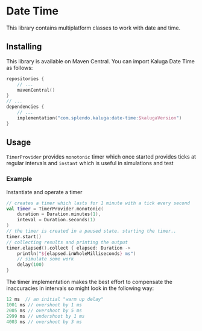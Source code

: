 # Date Time

This library contains multiplatform classes to work with date and time.

## Installing
This library is available on Maven Central. You can import Kaluga Date Time as follows:

```kotlin
repositories {
    // ...
    mavenCentral()
}
// ...
dependencies {
    // ...
    implementation("com.splendo.kaluga:date-time:$kalugaVersion")
}
```

## Usage
`TimerProvider` provides `monotonic` timer which once started provides ticks at regular intervals 
and `instant` which is useful in simulations and test 

### Example
Instantiate and operate a timer

```kotlin
// creates a timer which lasts for 1 minute with a tick every second
val timer = TimerProvider.monotonic(
    duration = Duration.minutes(1),
    inteval = Duration.seconds(1)
)
// the timer is created in a paused state. starting the timer..
timer.start()
// collecting results and printing the output
timer.elapsed().collect { elapsed: Duration ->
    println("${elapsed.inWholeMilliseconds} ms")
    // simulate some work
    delay(100)
}
```
The timer implementation makes the best effort to compensate the inaccuracies in intervals so might 
look in the following way:
```kotlin
12 ms  // an initial "warm up delay" 
1001 ms // overshoot by 1 ms
2005 ms // overshoot by 5 ms
2999 ms // undershoot by 1 ms
4003 ms // overshoot by 3 ms
```
